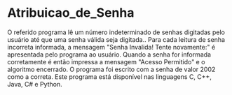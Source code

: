 # Atribuicao_de_Senha
O referido programa lê um número indeterminado de senhas digitadas pelo usuário até que uma senha válida seja digitada.. Para cada leitura de senha incorreta informada, a mensagem "Senha Invalida! Tente novamente:" é  apresentada pelo programa ao usuário. Quando a senha for informada corretamente é então impressa a mensagem "Acesso Permitido" e o algoritmo encerrado. O programa foi escrito com a senha de valor 2002 como a correta. Este programa está disponível nas linguagens C, C++, Java, C# e Python.
